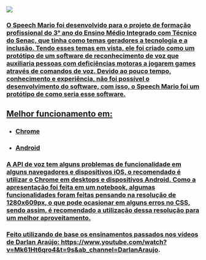 <div>
    <a href="https://aerpyia.github.io/speech-mario/">
    <img src="https://user-images.githubusercontent.com/92689246/203882618-397f7090-8572-4f0a-a1f1-5d7bea5a13a0.png">
</div>

### O Speech Mario foi desenvolvido para o projeto de formação profissional do 3° ano do Ensino Médio Integrado com Técnico do Senac, que tinha como temas geradores a tecnologia e a inclusão. Tendo esses temas em vista, ele foi criado como um protótipo de um software de reconhecimento de voz que auxiliaria pessoas com deficiências motoras a jogarem games através de comandos de voz. Devido ao pouco tempo, conhecimento e experiência, não foi possível o desenvolvimento do software, com isso, o Speech Mario foi um protótipo de como seria esse software.

## Melhor funcionamento em:
+ ### Chrome
+ ### Android

### A API de voz tem alguns problemas de funcionalidade em alguns navegadores e dispositivos iOS, o recomendado é utilizar o Chrome em desktops e dispositivos Android. Como a apresentação foi feita em um notebook, algumas funcionalidades foram feitas pensando na resolução de 1280x609px, o que pode ocasionar em alguns erros no CSS, sendo assim, é recomendado a utilização dessa resolução para um melhor aproveitamento.

### Feito utilizando de base os ensinamentos passados nos vídeos de Darlan Araújo: https://www.youtube.com/watch?v=Mk61Ht6qro4&t=9s&ab_channel=DarlanAraujo.
